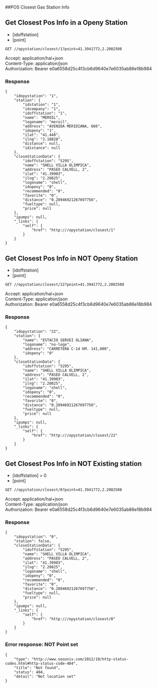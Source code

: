 ##POS Closest Gas Station Info

## Get Closest Pos Info in a Openy Station

 - [idoffstation]
 - [point]
 
`GET //opystation/closest/1?point=41.3941772,2.2002508`

Accept: application/hal+json  
Content-Type: application/json  
Authorization: Bearer e0a6558d25c4f3cb6d9640e7e6035ab86e18b984

### Response 
	{
	    "idopystation": "1",
	    "station": {
	        "idstation": "1",
	        "idcompany": "1",
	        "idoffstation": "1",
	        "name": "MEROIL",
	        "logoname": "meroil",
	        "address": "AVENIDA MERIDIANA, 666",
	        "idopeny": "1",
	        "ilat": "41.448",
	        "ilng": "2.18828",
	        "distance": null,
	        "idistance": null
	    },
	    "closeStationData": {
	        "idoffstation": "5295",
	        "name": "SHELL VILLA OLIMPICA",
	        "address": "PASEO CALVELL, 2",
	        "ilat": "41.39903",
	        "ilng": "2.20825",
	        "logoname": "shell",
	        "idopeny": "0",
	        "recommended": "0",
	        "favorite": "0",
	        "distance": "0.28946921267697756",
	        "fueltype": null,
	        "price": null
	    },
	    "ipumps": null,
	    "_links": {
	        "self": {
	            "href": "http:///opystation/closest/1"
	        }
	    }
	}
	
## Get Closest Pos Info in NOT Openy Station

 - [idoffstation]
 - [point]
 
`GET //opystation/closest/22?point=41.3941772,2.2002508`

Accept: application/hal+json  
Content-Type: application/json  
Authorization: Bearer e0a6558d25c4f3cb6d9640e7e6035ab86e18b984

### Response
	{
	    "idopystation": "22",
	    "station": {
	        "name": "ESTACIO SERVEI OLIANA",
	        "logoname": "no-logo",
	        "address": "CARRETERA C-14 KM. 141,000",
	        "idopeny": "0"
	    },
	    "closeStationData": {
	        "idoffstation": "5295",
	        "name": "SHELL VILLA OLIMPICA",
	        "address": "PASEO CALVELL, 2",
	        "ilat": "41.39903",
	        "ilng": "2.20825",
	        "logoname": "shell",
	        "idopeny": "0",
	        "recommended": "0",
	        "favorite": "0",
	        "distance": "0.28946921267697756",
	        "fueltype": null,
	        "price": null
	    },
	    "ipumps": null,
	    "_links": {
	        "self": {
	            "href": "http:///opystation/closest/22"
	        }
	    }
	}

## Get Closest Pos Info in NOT Existing station

 - [idoffstation] = 0
 - [point]
 
`GET //opystation/closest/0?point=41.3941772,2.2002508`

Accept: application/hal+json  
Content-Type: application/json  
Authorization: Bearer e0a6558d25c4f3cb6d9640e7e6035ab86e18b984

### Response
	{
	    "idopystation": "0",
	    "station": false,
	    "closeStationData": {
	        "idoffstation": "5295",
	        "name": "SHELL VILLA OLIMPICA",
	        "address": "PASEO CALVELL, 2",
	        "ilat": "41.39903",
	        "ilng": "2.20825",
	        "logoname": "shell",
	        "idopeny": "0",
	        "recommended": "0",
	        "favorite": "0",
	        "distance": "0.28946921267697756",
	        "fueltype": null,
	        "price": null
	    },
	    "ipumps": null,
	    "_links": {
	        "self": {
	            "href": "http:///opystation/closest/0"
	        }
	    }
	}
			
### Error response: NOT Point set
	{
	    "type": "http://www.seouniv.com/2012/10/http-status-codes.html#http-status-code-404",
	    "title": "Not found",
	    "status": 404,
	    "detail": "Not location set"
	}
	

		